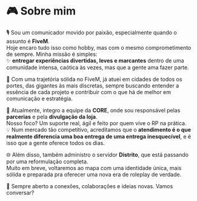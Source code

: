 # 🎮 Sobre mim

🎙️ Sou um comunicador movido por paixão, especialmente quando o assunto é **FiveM**.  
Hoje encaro tudo isso como hobby, mas com o mesmo comprometimento de sempre. Minha missão é simples:  
✨ **entregar experiências divertidas, leves e marcantes** dentro de uma comunidade intensa, caótica às vezes, mas que a gente ama fazer parte.

🚀 Com uma trajetória sólida no FiveM, já atuei em cidades de todos os portes, das gigantes às mais discretas, sempre buscando entender a essência de cada projeto e contribuir com o que há de melhor em comunicação e estratégia.

🔧 Atualmente, integro a equipe da **CORE**, onde sou responsável pelas **parcerias** e pela **divulgação da loja**.  
Nosso foco? Um suporte real, ágil e feito por quem vive o RP na prática.  
💡 Num mercado tão competitivo, acreditamos que o **atendimento é o que realmente diferencia uma boa entrega de uma entrega inesquecível**, e é isso que a gente oferece todos os dias.

🌐 Além disso, também administro o servidor **Distrito**, que está passando por uma reformulação completa.  
Muito em breve, voltaremos ao mapa com uma identidade única, mais sólida e preparada pra oferecer uma nova era de roleplay de verdade.

📩 Sempre aberto a conexões, colaborações e ideias novas. Vamos conversar?
